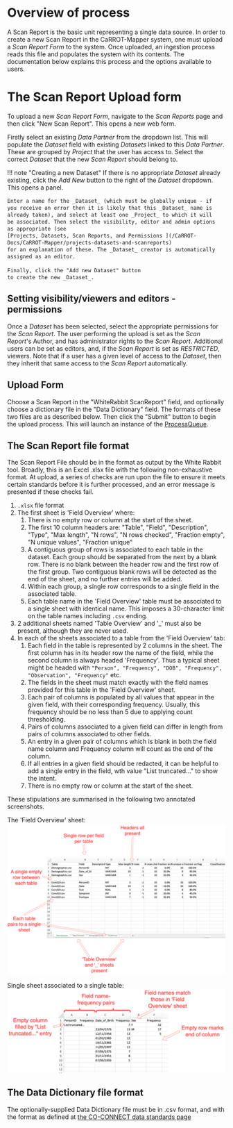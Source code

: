 # Overview of process

A Scan Report is the basic unit representing a single data source. 
In order to create a new Scan Report in the CaRROT-Mapper system, 
one must upload a _Scan Report Form_ to the system. Once uploaded, 
an ingestion process reads this file and populates the system with
its contents. The documentation below explains this process and the
options available to users.

# The Scan Report Upload form
To upload a new _Scan Report Form_, navigate to the _Scan Reports_ 
page and then click "New Scan Report". This opens a new web form.

Firstly select an existing _Data Partner_ from the dropdown list.
This will populate the _Dataset_ field with existing _Datasets_
linked to this _Data Partner_. These are grouped by _Project_ that 
the user has access to. Select the correct _Dataset_ that the new
_Scan Report_ should belong to.

!!! note "Creating a new Dataset"
    If there is no appropriate _Dataset_ already existing, click the 
    _Add New_ button to the right of the _Dataset_ dropdown. This opens
    a panel.

    Enter a name for the _Dataset_ (which must be globally unique - if 
    you receive an error then it is likely that this _Dataset_ name is 
    already taken), and select at least one _Project_ to which it will 
    be associated. Then select the visibility, editor and admin options
    as appropriate (see 
    [Projects, Datasets, Scan Reports, and Permissions ](/CaRROT-Docs/CaRROT-Mapper/projects-datasets-and-scanreports) 
    for an explanation of these. The _Dataset_ creator is automatically 
    assigned as an editor.

    Finally, click the "Add new Dataset" button 
    to create the new _Dataset_.

## Setting visibility/viewers and editors - permissions
Once a _Dataset_ has been selected, select the appropriate 
permissions for the _Scan Report_. The user performing the upload
is set as the _Scan Report_'s Author, and has administrator rights 
to the _Scan Report_. Additional users can be set as editors, and,
if the _Scan Report_ is set as _RESTRICTED_, viewers. Note that 
if a user has a given level of access to the _Dataset_, then they 
inherit that same access to the _Scan Report_ automatically.

## Upload Form
Choose a Scan Report in the "WhiteRabbit ScanReport" field, and 
optionally choose a dictionary file in the "Data Dictionary" field.
The formats of these two files are as described below. Then click 
the "Submit" button to begin the upload process. This will launch an
instance of the [ProcessQueue](../AzureFunctions/ProcessQueue.md).

## The Scan Report file format
The Scan Report File should be in the format as output by the 
White Rabbit tool. Broadly, this is an Excel .xlsx file with the 
following non-exhaustive format. At upload, a series of checks are
run upon the file to ensure it meets certain standards before it
is further processed, and an error message is presented if these 
checks fail.

1. `.xlsx` file format
2. The first sheet is 'Field Overview' where:
      1. There is no empty row or column at the start of the sheet.
      2. The first 10 column headers are:
      "Table", 
      "Field",
      "Description",
      "Type",
      "Max length",
      "N rows",
      "N rows checked",
      "Fraction empty",
      "N unique values",
      "Fraction unique"
      3. A contiguous group of rows is associated to each table in the 
      dataset. Each group should be separated from the next by a 
      blank row. There is no blank between the header row and the 
      first row of the first group. Two contiguous blank rows will be 
      detected as the end of the sheet, and no further entries will be 
      added.
      4. Within each group, a single row corresponds to a single field 
      in the associated table.
      5. Each table name in the 'Field Overview' table must be associated 
      to a single sheet with identical name. This imposes a 30-character 
      limit on the table names including `.csv` ending.
3. 2 additional sheets named 'Table Overview' and '_' must also be 
present, although they are never used.
4. In each of the sheets associated to a table from the 'Field Overview'
tab:
   1. Each field in the table is represented by 2 columns in the sheet.
   The first column has in its header row the name of the field, while
   the second column is always headed 'Frequency'. Thus a typical sheet
   might be headed with `"Person", "Frequency", "DOB", "Frequency", 
   "Observation", "Frequency"` etc.
   2. The fields in the sheet must match exactly with the field names
   provided for this table in the 'Field Overview' sheet.
   3. Each pair of columns is populated by all values that appear in the 
   given field, with their corresponding frequency. Usually, this 
   frequency should be no less than 5 due to applying count thresholding.
   4. Pairs of columns associated to a given field can differ in length
   from pairs of columns associated to other fields.
   5. An entry in a given pair of columns which is blank in both the field
   name column and Frequency column will count as the end of the column.
   6. If all entries in a given field should be redacted, it can be helpful
   to add a single entry in the field, wth value "List truncated..." to 
   show the intent.
   7. There is no empty row or column at the start of the sheet.
   
These stipulations are summarised in the following two annotated screenshots.

The 'Field Overview' sheet:
![](images/scanreport_format1.png)

Single sheet associated to a single table:
![](images/scanreport_format2.png)

## The Data Dictionary file format
The optionally-supplied Data Dictionary file must be in .csv format, and 
with the format as defined at 
[the CO-CONNECT data standards page](https://co-connect.ac.uk/co-connect-data-files-and-meta-data-standardisation/) 
